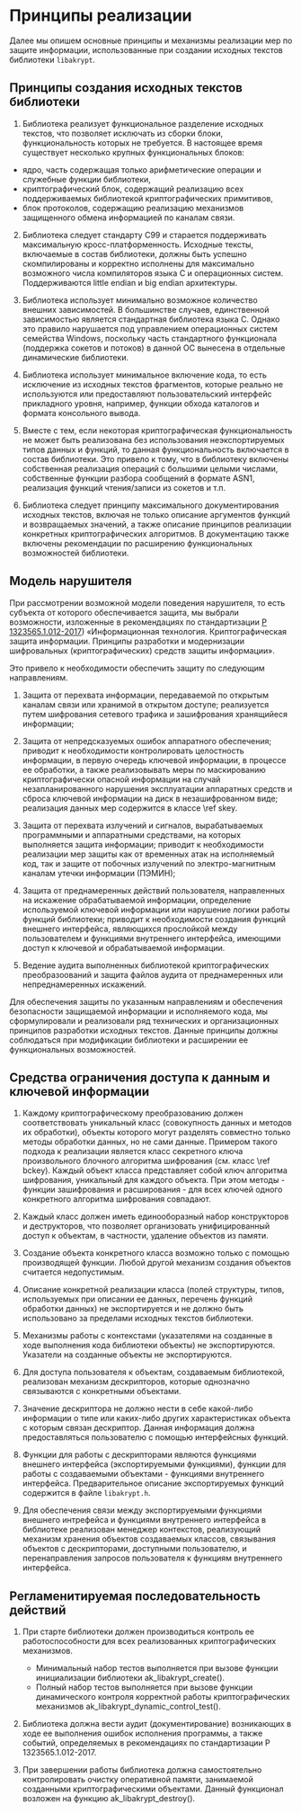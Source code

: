 # Принципы реализации

Далее мы опишем основные принципы и механизмы
реализации мер по защите информации,
использованные при создании исходных текстов библиотеки `libakrypt`.

## Принципы создания исходных текстов библиотеки

1. Библиотека реализует функциональное разделение исходных текстов,
что позволяет исключать из сборки блоки, функциональность которых не требуется.
В настоящее время существует несколько крупных функциональных блоков:

 * ядро, часть содержащая только арифметические операции и служебные функции библиотеки,
 * криптографический блок, содержащий реализацию всех поддерживаемых библиотекой
   криптографических примитивов,
 * блок протоколов, содержащию реализацию механизмов защищенного обмена информацией по каналам связи.

2. Библиотека следует стандарту С99 и старается поддерживать максимальную кросс-платформенность.
   Исходные тексты, включаемые в состав библиотеки,
   должны быть успешно скомпилированы и корректно исполнены для максимально возможного числа компиляторов
   языка С и операционных систем. Поддерживаются little endian и big endian архитектуры.

3. Библиотека использует минимально возможное
   количество внешних зависимостей. В большинстве случаев, единственной зависимостью
   является стандартная библиотека языка C. Однако это правило нарушается
   под управлением операционных систем семейства Windows, поскольку
   часть стандартного функционала (поддержка сокетов и потоков) в данной ОС вынесена
   в отдельные динамические библиотеки.

4. Библиотека использует минимальное включение кода, то есть исключение из исходных текстов
   фрагментов, которые реально не используются или предоставляют пользовательский интерфейс
   прикладного уровня, например, функции обхода каталогов и формата консольного вывода.

5. Вместе с тем, если некоторая криптографическая функциональность не может быть реализована
   без использования неэкспортируемых типов данных и функций, то данная функциональность
   включается в состав библиотеки.
   Это привело к тому, что в библиотеку включены собственная реализация операций с большими целыми числами,
   собственные функции разбора сообщений в формате ASN1,
   реализация функций чтения/записи из сокетов и т.п.

6. Библиотека следует принципу максимального документирования исходных текстов,
   включая не только описание аргументов функций и возвращаемых значений,
   а также описание принципов реализации конкретных криптографических алгоритмов.
   В документацию также включены рекомендации по расширению функциональных возможностей библиотеки.

## Модель нарушителя

При рассмотрении возможной модели поведения нарушителя, то есть субъекта от которого  обеспечивается защита,
мы выбрали возможности, изложенные в рекомендациях по стандартизации
[Р 1323565.1.012-2017](https://tc26.ru/standarts/rekomendatsii-po-standartizatsii/r-1323565-1-012-2017-informatsionnaya-tekhnologiya-kriptograficheskaya-zashchita-informatsii-printsipy-razrabotki-i-modernizatsii-shifrovalnykh-kriptograficheskikh-sredstv-zashchity-informatsii.html))
«Информационная технология. Криптографическая защита информации.
Принципы разработки и модернизации шифровальных (криптографических) средств защиты информации».

Это привело к необходимости обеспечить защиту по следующим направлениям.

1. Защита от перехвата информации, передаваемой по открытым каналам связи или хранимой в открытом доступе;
   реализуется путем шифрования сетевого трафика и зашифрования хранящийеся информации;

2. Защита от непредсказуемых ошибок аппаратного обеспечения; приводит к необходимости
   контролировать целостность информации, в первую очередь ключевой информации,  в процессе ее обработки,
   а также реализовывать меры по маскированию криптографически опасной информации на случай
   незапланированного нарушения эксплуатации
   аппаратных средств и сброса ключевой информации на диск в незашифрованном виде;
   реализация данных мер содержится в классе \ref skey.

3. Защита от перехвата излучений и сигналов, вырабатываемых программными и аппаратными средствами,
   на которых выполняется защита информации; приводит к необходимости реализации мер защиты
   как от временных атак на исполняемый код, так и защите от побочных излучений по электро-магнитным
   каналам утечки информации (ПЭМИН);

4. Защита от преднамеренных действий пользователя, направленных на искажение обрабатываемой информации,
   определение используемой ключевой информации или нарушение логики работы функций библиотеки;
   приводит к необходимости создания функций внешнего интерфейса,
   являющихся прослойкой между пользователем и функциями внутреннего интерфейса,
   имеющими доступ к ключевой и обрабатываемой информации.

5. Ведение аудита выполненных библиотекой криптографических преобразоований и защита файлов аудита от
   преднамеренных или непреднамеренных искажений.

Для обеспечения защиты по указанным направлениям и обеспечения безопасности защищаемой информации
и исполняемого кода, мы сформулировали и реализовали ряд технических и организационных принципов
разработки исходных текстов. Данные принципы должны соблюдаться при модификации библиотеки и
расширении ее функциональных возможностей.


## Средства ограничения доступа к данным и ключевой информации

1. Каждому криптографическому преобразованию должен соответствовать уникальный класс
  (совокупность данных и методов их обработки),
   объекты которого могут разделять совместно только методы обработки данных, но не сами данные.
   Примером такого подхода к реализации является класс секретного ключа произвольного блочного
   алгоритма шифрования (см. класс \ref bckey). Каждый объект класса представляет собой ключ алгоритма шифрования,
   уникальный для каждого объекта. При этом методы - функции зашифрования и расширования -
   для всех ключей одного конкретного алгоритма шифрования совпадают.

2. Каждый класс должен иметь единооборазный набор конструкторов и деструкторов,
   что позволяет организовать унифицированный доступ к объектам, в частности, удаление объектов из памяти.

3. Создание объекта конкретного класса возможно только с помощью производящей функции.
   Любой другой механизм создания объектов считается недопустимым.

4. Описание конкретной реализации класса (полей структуры, типов, используемых при описании ее данных,
   перечень функций обработки данных) не экспортируется и не должно быть использовано за
   пределами исходных текстов библиотеки.

5. Механизмы работы с контекстами (указателями на созданные в ходе выполнения кода библиотеки объекты)
   не экспортируются. Указатели на созданные объекты не экспортируются.

6. Для доступа пользователя к объектам, создаваемым библиотекой, реализован механизм дескрипторов,
   которые однозначно связываются с конкретными объектами.

7. Значение дескриптора не должно нести в себе какой-либо информации о типе или каких-либо других характеристиках
   объекта с которым связан дескриптор. Данная информация должна предоставляться пользователю
   с помощью интерфейсных функций.

8. Функции для работы с дескрипторами являются функциями внешнего интерфейса (экспортируемыми функциями),
   функции для работы с создаваемыми объектами - функциями внутреннего интерфейса.
   Предварительное описание экспортируемых функций содержится в файле `libakrypt.h`.

9. Для обеспечения связи между экспортируемыми функциями внешнего интрефейса и функциями внутреннего
   интерфейса в библиотеке реализован
   менеджер контекстов, реализующий механизм хранения объектов создаваемых классов, связывания
   объектов с дескрипторами, доступными пользователю, и перенаправления запросов пользователя
   к функциям внутреннего интерфейса.

## Регламенитируемая последовательность действий

1. При старте библиотеки должен производиться контроль ее работоспособности для всех реализованных
   криптографических механизмов.

   * Минимальный набор тестов выполняется при вызове функции инициализации библиотеки ak_libakrypt_create().
   * Полный набор тестов выполняется при вызове функции динамического контроля
     корректной работы криптографических механизмов ak_libakrypt_dynamic_control_test().

2. Библиотека должна вести аудит (документирование) возникающих в ходе ее выполнения ошибок
   исполнения программы, а также событий, определяемых в
   рекомендациях по стандартизации Р 1323565.1.012-2017.

3. При завершении работы библиотека должна самостоятельно контролировать очистку оперативной памяти,
   занимаемой созданными криптографическими объектами.
   Данный функционал возложен на функцию ak_libakrypt_destroy().


